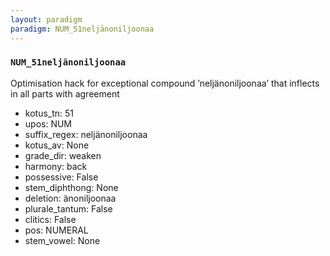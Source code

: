```yaml
---
layout: paradigm
paradigm: NUM_51neljänoniljoonaa
---
```

### ` NUM_51neljänoniljoonaa `

Optimisation hack for exceptional compound ’neljänoniljoonaa’ that inflects in all parts with agreement
* kotus_tn: 51
* upos: NUM
* suffix_regex: neljänoniljoonaa
* kotus_av: None
* grade_dir: weaken
* harmony: back
* possessive: False
* stem_diphthong: None
* deletion: änoniljoonaa
* plurale_tantum: False
* clitics: False
* pos: NUMERAL
* stem_vowel: None
